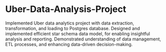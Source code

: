 # Uber-Data-Analysis-Project 
Implemented Uber data analytics project with data extraction, transformation, and loading to Postgres database.
Designed and implemented efficient star schema data model, for enabling insightful analysis and reporting.
Demonstrated understanding of data management, ETL processes, and enhancing data-driven decision-making.
